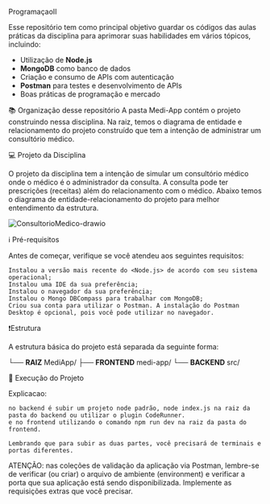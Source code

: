 ProgramaçaoII

Esse repositório tem como principal objetivo guardar os códigos das aulas práticas da disciplina para aprimorar suas habilidades em vários tópicos, incluindo:

- Utilização de **Node.js**
- **MongoDB** como banco de dados
- Criação e consumo de APIs com autenticação
- **Postman** para testes e desenvolvimento de APIs
- Boas práticas de programação e mercado

📚 Organização desse repositório
A pasta Medi-App contém o projeto construindo nessa disciplina. Na raiz, temos o diagrama de entidade e relacionamento do projeto construído que tem a intenção de administrar um consultório médico.

💻 Projeto da Disciplina

O projeto da disciplina tem a intenção de simular um consultório médico onde o médico é o administrador da consulta. A consulta pode ter prescrições (receitas) além do relacionamento com o médico. Abaixo temos o diagrama de entidade-relacionamento do projeto para melhor entendimento da estrutura.

![ConsultorioMedico-drawio](https://github.com/user-attachments/assets/94c96a92-5994-41b9-96fd-a4c2896dbcf0)

ℹ️ Pré-requisitos

Antes de começar, verifique se você atendeu aos seguintes requisitos:

    Instalou a versão mais recente do <Node.js> de acordo com seu sistema operacional;
    Instalou uma IDE da sua preferência;
    Instalou o navegador da sua preferência;
    Instalou o Mongo DBCompass para trabalhar com MongoDB;
    Criou sua conta para utilizar o Postman. A instalação do Postman Desktop é opcional, pois você pode utilizar no navegador.

❗️Estrutura

A estrutura básica do projeto está separada da seguinte forma:

└── **RAIZ** MediApp/
  ├── **FRONTEND** medi-app/
  └── **BACKEND** src/

🚀 Execução do Projeto

Explicacao:

    no backend é subir um projeto node padrão, node index.js na raiz da pasta do backend ou utilizar o plugin CodeRunner.
    e no frontend utilizando o comando npm run dev na raiz da pasta do frontend.

    Lembrando que para subir as duas partes, você precisará de terminais e portas diferentes.

ATENÇÃO: nas coleções de validação da aplicação via Postman, lembre-se de verificar (ou criar) o arquivo de ambiente (environment) e verificar a porta que sua aplicação está sendo disponibilizada. Implemente as requisições extras que você precisar.
